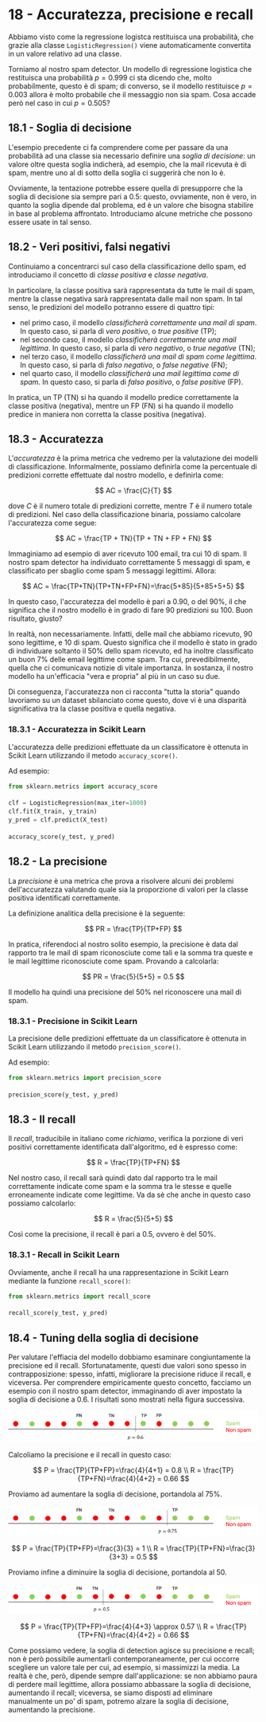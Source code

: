 # 18 - Accuratezza, precisione e recall

Abbiamo visto come la regressione logistca restituisca una probabilità, che grazie alla classe `LogisticRegression()` viene automaticamente convertita in un valore relativo ad una classe.

Torniamo al nostro spam detector. Un modello di regressione logistica che restituisca una probabilità $p = 0.999$ ci sta dicendo che, molto probabilmente, questo è di spam; di converso, se il modello restituisce $p = 0.003$ allora è molto probabile che il messaggio non sia spam. Cosa accade però nel caso in cui $p = 0.505$?

## 18.1 - Soglia di decisione

L'esempio precedente ci fa comprendere come per passare da una probabilità ad una classe sia necessario definire una *soglia di decisione*: un valore oltre questa soglia indicherà, ad esempio, che la mail ricevuta è di spam, mentre uno al di sotto della soglia ci suggerirà che non lo è.

Ovviamente, la tentazione potrebbe essere quella di presupporre che la soglia di decisione sia sempre pari a $0.5$: questo, ovviamente, non è vero, in quanto la soglia dipende dal problema, ed è un valore che bisogna stabilire in base al problema affrontato. Introduciamo alcune metriche che possono essere usate in tal senso.

## 18.2 - Veri positivi, falsi negativi

Continuiamo a concentrarci sul caso della classificazione dello spam, ed introduciamo il concetto di *classe positiva* e *classe negativa*.

In particolare, la classe positiva sarà rappresentata da tutte le mail di spam, mentre la classe negativa sarà rappresentata dalle mail non spam. In tal senso, le predizioni del modello potranno essere di quattro tipi:

* nel primo caso, il modello *classificherà correttamente una mail di spam*. In questo caso, si parla di *vero positivo*, o *true positive* (TP);
* nel secondo caso, il modello *classificherà correttamente una mail legittima*. In questo caso, si parla di *vero negativo*, o *true negative* (TN);
* nel terzo caso, il modello *classificherà una mail di spam come legittima*. In questo caso, si parla di *falso negativo*, o *false negative* (FN);
* nel quarto caso, il modello *classificherà una mail legittima come di spam*. In questo caso, si parla di *falso positivo*, o *false positive* (FP).

In pratica, un TP (TN) si ha quando il modello predice correttamente la classe positiva (negativa), mentre un FP (FN) si ha quando il modello predice in maniera non corretta la classe positiva (negativa).

## 18.3 - Accuratezza

L'*accuratezza* è la prima metrica che vedremo per la valutazione dei modelli di classificazione. Informalmente, possiamo definirla come la percentuale di predizioni corrette effettuate dal nostro modello, e definirla come:

$$
AC = \frac{C}{T}
$$

dove $C$ è il numero totale di predizioni corrette, mentre $T$ è il numero totale di predizioni. Nel caso della classificazione binaria, possiamo calcolare l'accuratezza come segue:

$$
AC = \frac{TP + TN}{TP + TN + FP + FN}
$$

Immaginiamo ad esempio di aver ricevuto $100$ email, tra cui $10$ di spam. Il nostro spam detector ha individuato correttamente $5$ messaggi di spam, e classificato per sbaglio come spam $5$ messaggi legittimi. Allora:

$$
AC = \frac{TP+TN}{TP+TN+FP+FN}=\frac{5+85}{5+85+5+5}
$$

In questo caso, l'accuratezza del modello è pari a $0.90$, o del $90\%$, il che significa che il nostro modello è in grado di fare $90$ predizioni su $100$. Buon risultato, giusto?

In realtà, non necessariamente. Infatti, delle mail che abbiamo ricevuto, $90$ sono legittime, e $10$ di spam. Questo significa che il modello è stato in grado di individuare soltanto il $50\%$ dello spam ricevuto, ed ha inoltre classificato un buon $7\%$ delle email legittime come spam. Tra cui, prevedibilmente, quella che ci comunicava notizie di vitale importanza. In sostanza, il nostro modello ha un'efficacia "vera e propria" al più in un caso su due.

Di conseguenza, l'accuratezza non ci racconta "tutta la storia" quando lavoriamo su un dataset sbilanciato come questo, dove vi è una disparità significativa tra la classe positiva e quella negativa.

### 18.3.1 - Accuratezza in Scikit Learn

L'accuratezza delle predizioni effettuate da un classificatore è ottenuta in Scikit Learn utilizzando il metodo `accuracy_score()`.

Ad esempio:

```py
from sklearn.metrics import accuracy_score

clf = LogisticRegression(max_iter=1000)
clf.fit(X_train, y_train)
y_pred = clf.predict(X_test)

accuracy_score(y_test, y_pred)
```

## 18.2 - La precisione

La *precisione* è una metrica che prova a risolvere alcuni dei problemi dell'accuratezza valutando quale sia la proporzione di valori per la classe positiva identificati correttamente.

La definizione analitica della precisione è la seguente:

$$
PR = \frac{TP}{TP+FP}
$$

In pratica, riferendoci al nostro solito esempio, la precisione è data dal rapporto tra le mail di spam riconosciute come tali e la somma tra queste e le mail legittime riconosciute come spam. Provando a calcolarla:

$$
PR = \frac{5}{5+5} = 0.5
$$

Il modello ha quindi una precisione del $50\%$ nel riconoscere una mail di spam.


### 18.3.1 - Precisione in Scikit Learn

La precisione delle predizioni effettuate da un classificatore è ottenuta in Scikit Learn utilizzando il metodo `precision_score()`.

Ad esempio:

```py
from sklearn.metrics import precision_score

precision_score(y_test, y_pred)
```

## 18.3 - Il recall

Il *recall*, traducibile in italiano come *richiamo*, verifica la porzione di veri positivi correttamente identificata dall'algoritmo, ed è espresso come:

$$
R = \frac{TP}{TP+FN}
$$

Nel nostro caso, il recall sarà quindi dato dal rapporto tra le mail correttamente indicate come spam e la somma tra le stesse e quelle erroneamente indicate come legittime. Va da sè che anche in questo caso possiamo calcolarlo:

$$
R = \frac{5}{5+5}
$$

Così come la precisione, il recall è pari a $0.5$, ovvero è del $50\%$.

### 18.3.1 - Recall in Scikit Learn

Ovviamente, anche il recall ha una rappresentazione in Scikit Learn mediante la funzione `recall_score()`:

```py
from sklearn.metrics import recall_score

recall_score(y_test, y_pred)
```

## 18.4 - Tuning della soglia di decisione

Per valutare l'effiacia del modello dobbiamo esaminare congiuntamente la precisione ed il recall. Sfortunatamente, questi due valori sono spesso in contrapposizione: spesso, infatti, migliorare la precisione riduce il recall, e viceversa. Per comprendere empiricamente questo concetto, facciamo un esempio con il nostro spam detector, immaginando di aver impostato la soglia di decisione a $0.6$. I risultati sono mostrati nella figura successiva.

![results](./images/results.png)

Calcoliamo la precisione e il recall in questo caso:

$$
P = \frac{TP}{TP+FP}=\frac{4}{4+1} = 0.8 \\
R = \frac{TP}{TP+FN}=\frac{4}{4+2} = 0.66
$$

Proviamo ad aumentare la soglia di decisione, portandola al $75\%$.

![results_1](./images/results_1.png)

$$
P = \frac{TP}{TP+FP}=\frac{3}{3} = 1 \\
R = \frac{TP}{TP+FN}=\frac{3}{3+3} = 0.5
$$

Proviamo infine a diminuire la soglia di decisione, portandola al $50%$.

![results_2](./images/results_2.png)

$$
P = \frac{TP}{TP+FP}=\frac{4}{4+3} \approx 0.57 \\
R = \frac{TP}{TP+FN}=\frac{4}{4+2} = 0.66
$$

Come possiamo vedere, la soglia di detection agisce su precisione e recall; non è però possibile aumentarli contemporaneamente, per cui occorre scegliere un valore tale per cui, ad esempio, si massimizzi la media. La realtà è che, però, dipende sempre dall'applicazione: se non abbiamo paura di perdere mail legittime, allora possiamo abbassare la soglia di decisione, aumentando il recall; viceversa, se siamo disposti ad eliminare manualmente un po' di spam, potremo alzare la soglia di decisione, aumentando la precisione.
